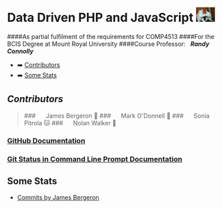 
Data Driven PHP and JavaScript ![GitHubLogo](app/views/images/logo.jpg)
==================================

####As partial fulfilment of the requirements for COMP4513
####For the BCIS Degree at Mount Royal University
####Course Professor:&nbsp;&nbsp;&nbsp;_**Randy Connolly**_

 - :arrow_right: [Contributors](#contributors)
 - :arrow_right: [Some Stats](#some-stats)

## *Contributors*

 >###&nbsp;&nbsp;&nbsp;&nbsp;&nbsp;&nbsp;James Bergeron :maple_leaf:
 >###&nbsp;&nbsp;&nbsp;&nbsp;&nbsp;&nbsp;Mark O'Donnell :beer:
 >###&nbsp;&nbsp;&nbsp;&nbsp;&nbsp;&nbsp;Sonia Pitrola :cat:
 >###&nbsp;&nbsp;&nbsp;&nbsp;&nbsp;&nbsp;Nolan Walker :muscle: 

### [GitHub Documentation](documentation/getGoingGitHub.md)
### [Git Status in Command Line Prompt Documentation](documentation/showBranchInPrompt.md)

## **Some Stats**
 - [Commits by James Bergeron](https://github.com/rails/rails/commits/master?author=jadeclan)
